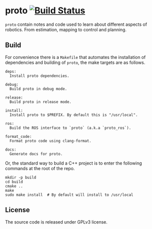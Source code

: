 # proto [![Build Status](https://github.com/chutsu/proto/workflows/C/C++%20CI/badge.svg)][1]

`proto` contain notes and code used to learn about different aspects of
robotics. From estimation, mapping to control and planning.


## Build

For convenience there is a `Makefile` that automates the installation of
dependencies and building of `proto`, the make targets are as follows.

    deps:
      Install proto dependencies.

    debug:
      Build proto in debug mode.

    release:
      Build proto in release mode.

    install:
      Install proto to $PREFIX. By default this is "/usr/local".

    ros:
      Build the ROS interface to `proto` (a.k.a `proto_ros`).

    format_code:
      Format proto code using clang-format.

    docs:
      Generate docs for proto.

Or, the standard way to build a C++ project is to enter the following commands
at the root of the repo.

    mkdir -p build
    cd build
    cmake ..
    make
    sudo make install  # By default will install to /usr/local

## License

The source code is released under GPLv3 license.

[1]: https://github.com/chutsu/proto/actions
